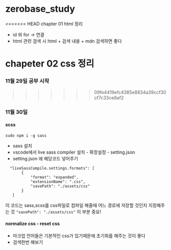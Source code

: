 # zerobase_study
<<<<<<< HEAD
chapter 01 html 정리 

- id 와 for -> 연결
- html 관련 검색 시 html + 검색 내용 + mdn 검색하면 좋다

chapeter 02 css 정리 
=======

### 11월 29일 공부 시작 
>>>>>>> 09fe4419efc4385e8834a39ccf30cf7c33ce8af2

### 11월 30일 

#### scss 
`sudo npm i -g sass` 
- sass 설치 
- vscode에서 live sass compiler 설치 - 확장설정 - setting.json 
- setting.json 에 해당코드 넣어주기
 ``` 
   "liveSassCompile.settings.formats": [
        {
            "format": "expanded",
            "extensionName": ".css",
            "savePath": "./assets/css"
        }
    ]
 ``` 
이 코드는 sass,scss를 css파일로 컴파일 해줄때 어느 경로에 저장할 것인지 지정해주는 것 
`"savePath": "./assets/css"` 이 부분 중요!

#### normalize css - reset css 
- 마크업 언어들은 기본적인 css가 있기때문에 초기화를 해주는 것이 좋다 
- 검색한번 해보기 

